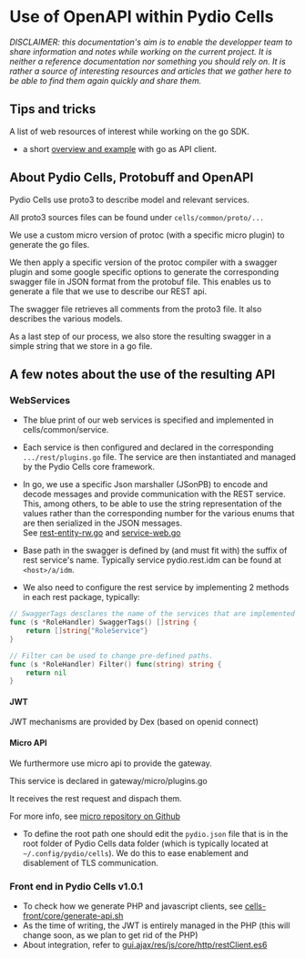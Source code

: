 # Use of OpenAPI within Pydio Cells

_DISCLAIMER: this documentation's aim is to enable the developper team to share information and notes while working on the current project. It is neither a reference documentation nor something you should rely on. It is rather a source of interesting resources and articles that we gather here to be able to find them again quickly and share them._

## Tips and tricks

A list of web resources of interest while working on the go SDK.

- a short [overview and example](https://medium.com/@marcus.olsson/writing-a-go-client-for-your-restful-api-c193a2f4998c) with go as API client.

## About Pydio Cells, Protobuff and OpenAPI

Pydio Cells use proto3 to describe model and relevant services.

All proto3 sources files can be found under `cells/common/proto/...`

We use a custom micro version of protoc (with a specific micro plugin) to generate the go files.

We then apply a specific version of the protoc compiler with a swagger plugin and some google specific options to generate the corresponding swagger file in JSON format from the protobuf file.
This enables us to generate a file that we use to describe our REST api.

The swagger file retrieves all comments from the proto3 file. It also describes the various models.

As a last step of our process, we also store the resulting swagger in a simple string that we store in a go file.

## A few notes about the use of the resulting API

### WebServices

- The blue print of our web services is specified and implemented in cells/common/service.
- Each service is then configured and declared in the corresponding `.../rest/plugins.go` file. The service are then instantiated and managed by the Pydio Cells core framework.
- In go, we use a specific Json marshaller (JSonPB) to encode and decode messages and provide communication with the REST service.  
    This, among others, to be able to use the string representation of the values rather than the corresponding number for the various enums that are then serialized in the JSON messages.  
    See [rest-entity-rw.go](https://github.com/pydio/cells/blob/master/common/service/rest-entity-rw.go) and [service-web.go](https://github.com/pydio/cells/blob/master/common/service/service-web.go)

- Base path in the swagger is defined by (and must fit with) the suffix of rest service's name. Typically service pydio.rest.idm can be found at `<host>/a/idm`.
- We also need to configure the rest service by implementing 2 methods in each rest package, typically:

```go
// SwaggerTags desclares the name of the services that are implemented by this struct.
func (s *RoleHandler) SwaggerTags() []string {
    return []string{"RoleService"}
}

// Filter can be used to change pre-defined paths.
func (s *RoleHandler) Filter() func(string) string {
    return nil
}
```

#### JWT

JWT mechanisms are provided by Dex (based on openid connect)

#### Micro API

We furthermore use micro api to provide the gateway.

This service is declared in gateway/micro/plugins.go

It receives the rest request and dispach them.

For more info, see [micro repository on Github](https://github.com/micro/micro)

- To define the root path one should edit the `pydio.json` file that is in the root folder of Pydio Cells data folder (which is typically located at `~/.config/pydio/cells`). We do this to ease enablement and disablement of TLS communication.

### Front end in Pydio Cells v1.0.1

- To check how we generate PHP and javascript clients, see  [cells-front/core/generate-api.sh](https://github.com/pydio/cells-front/blob/master/core/generate-api.sh)
- As the time of writing, the JWT is entirely managed in the PHP (this will change soon, as we plan to get rid of the PHP)
- About integration, refer to [gui.ajax/res/js/core/http/restClient.es6](https://github.com/pydio/cells-front/blob/master/gui.ajax/res/js/core/http/restClient.es6)
